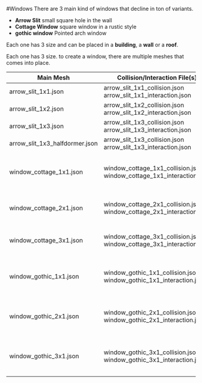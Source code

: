 #Windows
There are 3 main kind of windows that decline in ton of variants. 
 * **Arrow Slit** small square hole in the wall
 * **Cottage Window** square window in a rustic style
 * **gothic window** Pointed arch window

 Each one has 3 size and can be placed in a **building**, a **wall** or a **roof**.

 Each one has 3 size.
 to create a window, there are multiple meshes that comes into place. 
  
| Main Mesh                      | Collision/Interaction File(s)                                | Outline/Other Related Files                                                                                                                                                   |
|--------------------------------|------------------------------------------------------------------------|-------------------------------------------------------------------------------------------------------------------------------------------------------------------------------|
| arrow_slit_1x1.json            | arrow_slit_1x1_collision.json       arrow_slit_1x1_interaction.json     | arrow_slit_1x1_glass.json, arrow_slit_1x1_outline.json                                                                                                                        |
| arrow_slit_1x2.json            | arrow_slit_1x2_collision.json       arrow_slit_1x2_interaction.json     | arrow_slit_1x2_glass.json, arrow_slit_1x2_hat.json, arrow_slit_1x2_outline.json                                                                                               |
| arrow_slit_1x3.json            | arrow_slit_1x3_collision.json       arrow_slit_1x3_interaction.json     | arrow_slit_1x3_glass.json, arrow_slit_1x3_hat.json,arrow_slit_1x3_outline.json                                                                                                |
| arrow_slit_1x3_halfdormer.json | arrow_slit_1x3_collision.json       arrow_slit_1x3_interaction.json     | arrow_slit_1x3_glass.json, arrow_slit_1x3_hat.json,arrow_slit_1x3_outline.json                                                                                            |
| window_cottage_1x1.json        | window_cottage_1x1_collision.json   window_cottage_1x1_interaction.json | window_cottage_1x1_glass.json, window_cottage_1x1_outline.json, window_cottage_1x1_dormer.json, window_cottage_1x1_full_dormer.json, window_cottage_1x1_halfdormer_frame.json |
| window_cottage_2x1.json        | window_cottage_2x1_collision.json   window_cottage_2x1_interaction.json | window_cottage_2x1_glass.json, window_cottage_2x1_outline.json, window_cottage_2x1_full_dormer.json, window_cottage_2x1_halfdormer_frame.json                                 |
| window_cottage_3x1.json        | window_cottage_3x1_collision.json   window_cottage_3x1_interaction.json | window_cottage_3x1_glass.json, window_cottage_3x1_outline.json, window_cottage_3x1_full_dormer.json, window_cottage_3x1_halfdormer_frame.json                                 |
| window_gothic_1x1.json         | window_gothic_1x1_collision.json    window_gothic_1x1_interaction.json  | window_gothic_1x1_glass.json, window_gothic_1x1_outline.json, window_gothic_1x1_dormer.json, window_gothic_1x1_hat.json, window_gothic_1x1_hat_full.json                      |
| window_gothic_2x1.json         | window_gothic_2x1_collision.json    window_gothic_2x1_interaction.json  | window_gothic_2x1_glass.json, window_gothic_2x1_outline.json, window_gothic_2x1_dormer.json, window_gothic_2x1_hat.json, window_gothic_2x1_hat_full.json                      |
| window_gothic_3x1.json         | window_gothic_3x1_collision.json    window_gothic_3x1_interaction.json  | window_gothic_3x1_glass.json, window_gothic_3x1_outline.json, window_gothic_3x1_dormer.json, window_gothic_3x1_hat.json, window_gothic_3x1_hat_full.json                      |


